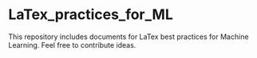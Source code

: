 # LaTex_practices_for_ML
This repository includes documents for LaTex best practices for Machine Learning. Feel free to contribute ideas. 
